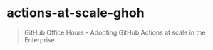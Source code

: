 # actions-at-scale-ghoh

> GitHub Office Hours - Adopting GitHub Actions at scale in the Enterprise
